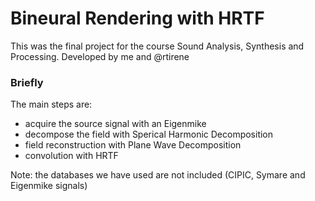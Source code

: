 # Bineural Rendering with HRTF
This was the final project for the course Sound Analysis, Synthesis and Processing. 
Developed by me and @rtirene

### Briefly
The main steps are:
- acquire the source signal with an Eigenmike
- decompose the field with Sperical Harmonic Decomposition
- field reconstruction with Plane Wave Decomposition
- convolution with HRTF

Note: the databases we have used are not included (CIPIC, Symare and Eigenmike signals)
